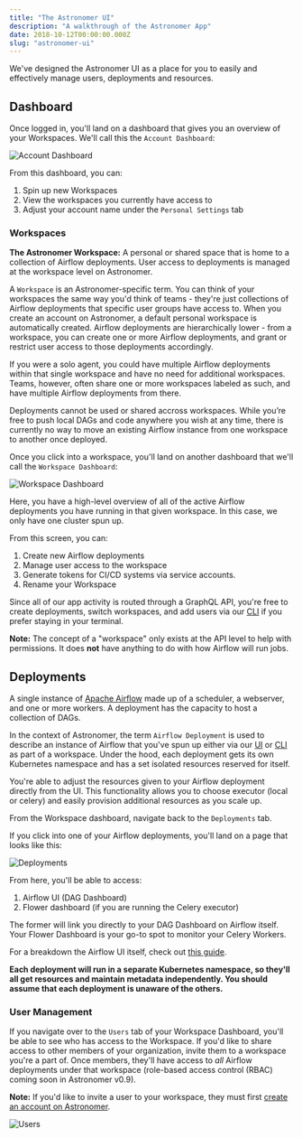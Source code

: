 ```yaml
---
title: "The Astronomer UI"
description: "A walkthrough of the Astronomer App"
date: 2018-10-12T00:00:00.000Z
slug: "astronomer-ui"
---
```


We've designed the Astronomer UI as a place for you to easily and effectively manage users, deployments and resources.

## Dashboard

Once logged in, you'll land on a dashboard that gives you an overview of your Workspaces. We'll call this the `Account Dashboard`:

![Account Dashboard](https://s3.amazonaws.com/astronomer-cdn/website/img/guides/account_dashboard.png)

From this dashboard, you can:

1. Spin up new Workspaces
2. View the workspaces you currently have access to
3. Adjust your account name under the `Personal Settings` tab

### Workspaces

**The Astronomer Workspace:** A personal or shared space that is home to a collection of Airflow deployments. User access to deployments is managed at the workspace level on Astronomer.

A `Workspace` is an Astronomer-specific term. You can think of your workspaces the same way you'd think of teams - they're just collections of Airflow deployments that specific user groups have access to. When you create an account on Astronomer, a default personal workspace is automatically created. Airflow deployments are hierarchically lower - from a workspace, you can create one or more Airflow deployments, and grant or restrict user access to those deployments accordingly.

If you were a solo agent, you could have multiple Airflow deployments within that single workspace and have no need for additional workspaces. Teams, however, often share one or more workspaces labeled as such, and have multiple Airflow deployments from there.

Deployments cannot be used or shared accross workspaces. While you’re free to push local DAGs and code anywhere you wish at any time, there is currently no way to move an existing Airflow instance from one workspace to another once deployed.

Once you click into a workspace, you'll land on another dashboard that we'll call the `Workspace Dashboard`:

![Workspace Dashboard](https://s3.amazonaws.com/astronomer-cdn/website/img/guides/workspace_dashboard.png)

Here, you have a high-level overview of all of the active Airflow deployments you have running in that given workspace. In this case, we only have one cluster spun up.

From this screen, you can:

1. Create new Airflow deployments
2. Manage user access to the workspace
3. Generate tokens for CI/CD systems via service accounts.
4. Rename your Workspace

Since all of our app activity is routed through a GraphQL API, you're free to create deployments, switch workspaces, and add users via our [CLI](https://www.astronomer.io/docs/cli-getting-started/) if you prefer staying in your terminal.

**Note:** The concept of a "workspace" only exists at the API level to help with permissions. It does **not** have anything to do with how Airflow will run jobs.

## Deployments

A single instance of [Apache Airflow](https://airflow.apache.org/) made up of a scheduler, a webserver, and one or more workers. A deployment has the capacity to host a collection of DAGs.

In the context of Astronomer, the term `Airflow Deployment` is used to describe an instance of Airflow that you've spun up either via our [UI](https://astronomer.io/docs/overview) or [CLI](https://astronomer.io/docs/cli-getting-started) as part of a workspace. Under the hood, each deployment gets its own Kubernetes namespace and has a set isolated resources reserved for itself.

You're able to adjust the resources given to your Airflow deployment directly from the UI. This functionality allows you to choose executor (local or celery) and easily provision additional resources as you scale up.


From the Workspace dashboard, navigate back to the `Deployments` tab.

If you click into one of your Airflow deployments, you'll land on a page that looks like this:

![Deployments](https://s3.amazonaws.com/astronomer-cdn/website/img/guides/deployment_dashboard.png)

From here, you'll be able to access:

1. Airflow UI (DAG Dashboard)
2. Flower dashboard (if you are running the Celery executor)

The former will link you directly to your DAG Dashboard on Airflow itself. Your Flower Dashboard is your go-to spot to monitor your Celery Workers.

For a breakdown the Airflow UI itself, check out [this guide](https://www.astronomer.io/guides/airflow-ui/).

**Each deployment will run in a separate Kubernetes namespace, so they'll all get resources and maintain metadata independently. You should assume that each deployment is unaware of the others.**

### User Management

If you navigate over to the `Users` tab of your Workspace Dashboard, you'll be able to see who has access to the Workspace. If you'd like to share access to other members of your organization, invite them to a workspace you're a part of. Once members, they'll have access to _all_ Airflow deployments under that workspace (role-based access control (RBAC) coming soon in Astronomer v0.9).

**Note:** If you'd like to invite a user to your workspace, they must first [create an account on Astronomer](https://app.astronomer.cloud/signup).

![Users](https://s3.amazonaws.com/astronomer-cdn/website/img/guides/user_dashboard.png)
